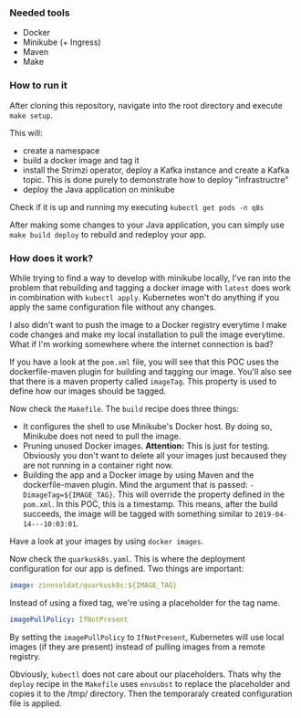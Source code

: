 ### Needed tools

* Docker
* Minikube (+ Ingress)
* Maven
* Make

### How to run it

After cloning this repository, navigate into the root directory and execute `make setup`.

This will:
* create a namespace 
* build a docker image and tag it
* install the Strimzi operator, deploy a Kafka instance and create a Kafka topic.
This is done purely to demonstrate how to deploy "infrastructre"
* deploy the Java application on minikube

Check if it is up and running my executing `kubectl get pods -n q8s`

After making some changes to your Java application, you can simply use `make build deploy` to rebuild 
and redeploy your app.

### How does it work?
While trying to find a way to develop with minikube locally, I've ran into the problem that
rebuilding and tagging a docker image with `latest` does work in combination with
`kubectl apply`. Kubernetes won't do anything if you apply the same configuration file without any changes.

I also didn't want to push the image to a Docker registry everytime I make code changes and make my local
installation to pull the image everytime. What if I'm working somewhere where the internet connection is bad?

If you have a look at the `pom.xml` file, you will see that this POC uses the dockerfile-maven
plugin for building and tagging our image. You'll also see that there is a maven property called `imageTag`.
This property is used to define how our images should be tagged.

Now check the `Makefile`. The `build` recipe does three things:

* It configures the shell to use Minikube's Docker host. By doing so, Minikube does not need to pull the image.
* Pruning unused Docker images. **Attention:** This is just for testing. Obviously you don't want to delete all your images
just becaused they are not running in a container right now.
* Building the app and a Docker image by using Maven and the dockerfile-maven plugin. Mind the argument that is passed: 
`-DimageTag=${IMAGE_TAG}`. This will override the property defined in the `pom.xml`. In this POC, this is a timestamp. 
This means, after the build succeeds, the image will be tagged with something similar to `2019-04-14---10:03:01`.

Have a look at your images by using `docker images`.

Now check the `quarkusk8s.yaml`. This is where the deployment configuration for our app is defined. Two things are important:
```yaml
image: zinnsoldat/quarkusk8s:${IMAGE_TAG}
```
Instead of using a fixed tag, we're using a placeholder for the tag name.

```yaml
imagePullPolicy: IfNotPresent
```
By setting the `imagePullPolicy` to `IfNotPresent`, Kubernetes will use local images (if they are present) instead of
pulling images from a remote registry.

Obviously, `kubectl` does not care about our placeholders. Thats why the `deploy` recipe in the `Makefile` uses `envsubst`
to replace the placeholder and copies it to the /tmp/ directory. Then the temporaraly created configuration file is applied.



